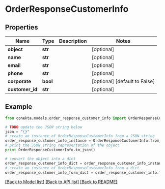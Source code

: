 # OrderResponseCustomerInfo


## Properties
Name | Type | Description | Notes
------------ | ------------- | ------------- | -------------
**object** | **str** |  | [optional] 
**name** | **str** |  | [optional] 
**email** | **str** |  | [optional] 
**phone** | **str** |  | [optional] 
**corporate** | **bool** |  | [optional] [default to False]
**customer_id** | **str** |  | [optional] 

## Example

```python
from conekta.models.order_response_customer_info import OrderResponseCustomerInfo

# TODO update the JSON string below
json = "{}"
# create an instance of OrderResponseCustomerInfo from a JSON string
order_response_customer_info_instance = OrderResponseCustomerInfo.from_json(json)
# print the JSON string representation of the object
print OrderResponseCustomerInfo.to_json()

# convert the object into a dict
order_response_customer_info_dict = order_response_customer_info_instance.to_dict()
# create an instance of OrderResponseCustomerInfo from a dict
order_response_customer_info_form_dict = order_response_customer_info.from_dict(order_response_customer_info_dict)
```
[[Back to Model list]](../README.md#documentation-for-models) [[Back to API list]](../README.md#documentation-for-api-endpoints) [[Back to README]](../README.md)


